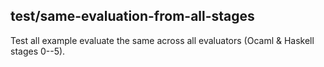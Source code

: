 ## test/same-evaluation-from-all-stages

Test all example evaluate the same across all evaluators (Ocaml & Haskell stages 0--5).

